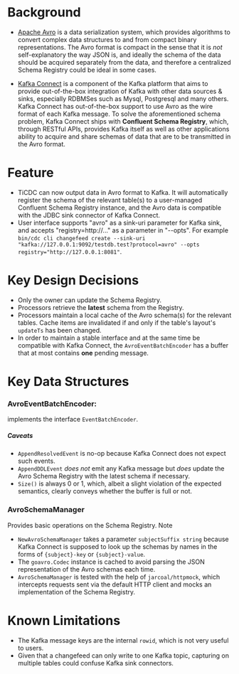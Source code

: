 # Background

- [Apache Avro](https://avro.apache.org/) is a data serialization system, which provides algorithms to convert complex data structures to and from compact binary representations. The Avro format is compact in the sense that it is _not_ self-explanatory the way JSON is, and ideally the schema of the data should be acquired separately from the data, and therefore a centralized Schema Registry could be ideal in some cases.

- [Kafka Connect](https://docs.confluent.io/current/connect/index.html) is a component of the Kafka platform that aims to provide out-of-the-box integration of Kafka with other data sources & sinks, especially RDBMSes such as Mysql, Postgresql and many others. Kafka Connect has out-of-the-box support to use Avro as the wire format of each Kafka message. To solve the aforementioned schema problem, Kafka Connect ships with **Confluent Schema Registry**, which, through RESTful APIs, provides Kafka itself as well as other applications ability to acquire and share schemas of data that are to be transmitted in the Avro format.

# Feature

- TiCDC can now output data in Avro format to Kafka. It will automatically register the schema of the relevant table(s) to a user-managed Confluent Schema Registry instance, and the Avro data is compatible with the JDBC sink connector of Kafka Connect.
- User interface supports "avro" as a sink-uri parameter for Kafka sink, and accepts "registry=http://..." as a parameter in "--opts". For example `bin/cdc cli changefeed create --sink-uri "kafka://127.0.0.1:9092/testdb.test?protocol=avro" --opts registry="http://127.0.0.1:8081"`.

# Key Design Decisions

- Only the owner can update the Schema Registry.
- Processors retrieve the **latest** schema from the Registry.
- Processors maintain a local cache of the Avro schema(s) for the relevant tables. Cache items are invalidated if and only if the table's layout's `updateTs` has been changed.
- In order to maintain a stable interface and at the same time be compatible with Kafka Connect, the `AvroEventBatchEncoder` has a buffer that at most contains **one** pending message.

# Key Data Structures

### AvroEventBatchEncoder:

implements the interface `EventBatchEncoder`.

##### Caveats

- `AppendResolvedEvent` is no-op because Kafka Connect does not expect such events.
- `AppendDDLEvent` _does not_ emit any Kafka message but _does_ update the Avro Schema Registry with the latest schema if necessary.
- `Size()` is always 0 or 1, which, albeit a slight violation of the expected semantics, clearly conveys whether the buffer is full or not.

### AvroSchemaManager

Provides basic operations on the Schema Registry.
Note

- `NewAvroSchemaManager` takes a parameter `subjectSuffix string` because Kafka Connect is supposed to look up the schemas by names in the forms of `{subject}-key` or `{subject}-value`.
- The `goavro.Codec` instance is cached to avoid parsing the JSON representation of the Avro schemas each time.
- `AvroSchemaManager` is tested with the help of `jarcoal/httpmock`, which intercepts requests sent via the default HTTP client and mocks an implementation of the Schema Registry.

# Known Limitations

- The Kafka message keys are the internal `rowid`, which is not very useful to users.
- Given that a changefeed can only write to one Kafka topic, capturing on multiple tables could confuse Kafka sink connectors.
